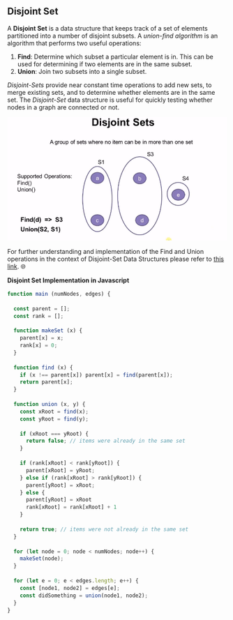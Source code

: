 ## Disjoint Set 
A **Disjoint Set** is a data structure that keeps track of a set of elements partitioned into a number of disjoint subsets. A _union-find algorithm_ is an algorithm that performs two useful operations: 
1. **Find**: Determine which subset a particular element is in. This can be used for determining if two elements are in the same subset. 
2. **Union**: Join two subsets into a single subset. 

_Disjoint-Sets_ provide near constant time operations to add new sets, to merge existing sets, and to determine whether elements are in the same set. The _Disjoint-Set_ data structure is useful for quickly testing whether nodes in a graph are connected or not. 

![Diagram1](https://raw.githubusercontent.com/Jzbonner/ProgrammingConcepts/master/img-media/Disjoint-set.png)

For further understanding and implementation of the Find and Union operations in the context of Disjoint-Set Data Structures please refer to [this link](https://www.mathblog.dk/disjoint-set-data-structure/). 🌐

**Disjoint Set Implementation in Javascript** 
```javascript 
function main (numNodes, edges) {

  const parent = [];
  const rank = [];

  function makeSet (x) {
    parent[x] = x;
    rank[x] = 0;
  }

  function find (x) {
    if (x !== parent[x]) parent[x] = find(parent[x]);
    return parent[x];
  }

  function union (x, y) {
    const xRoot = find(x);
    const yRoot = find(y);
    
    if (xRoot === yRoot) {
      return false; // items were already in the same set
    }

    if (rank[xRoot] < rank[yRoot]) {
      parent[xRoot] = yRoot;
    } else if (rank[xRoot] > rank[yRoot]) {
      parent[yRoot] = xRoot;
    } else {
      parent[yRoot] = xRoot
      rank[xRoot] = rank[xRoot] + 1
    }

    return true; // items were not already in the same set
  }

  for (let node = 0; node < numNodes; node++) {
    makeSet(node);
  }

  for (let e = 0; e < edges.length; e++) {
    const [node1, node2] = edges[e];
    const didSomething = union(node1, node2);
  }
}
```



